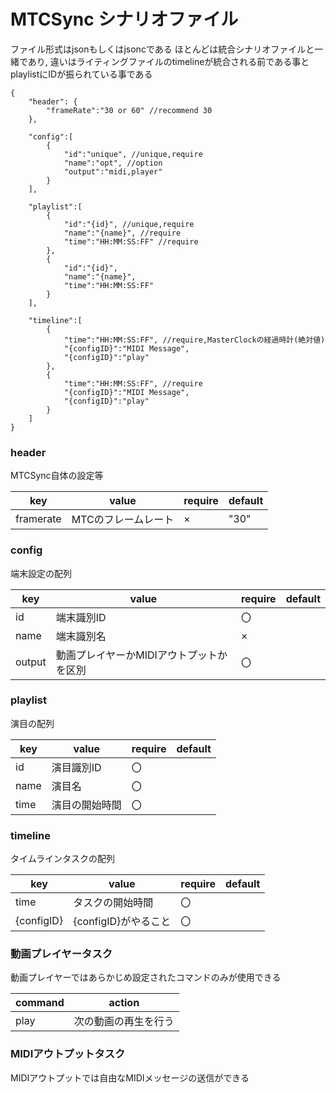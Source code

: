 # MTCSync シナリオファイル

ファイル形式はjsonもしくはjsoncである
ほとんどは統合シナリオファイルと一緒であり, 違いはライティングファイルのtimelineが統合される前である事とplaylistにIDが振られている事である

```jsonc
{
    "header": {
        "frameRate":"30 or 60" //recommend 30
    },

    "config":[
        {
            "id":"unique", //unique,require
            "name":"opt", //option  
            "output":"midi,player"
        }
    ],

    "playlist":[
        {
            "id":"{id}", //unique,require
            "name":"{name}", //require
            "time":"HH:MM:SS:FF" //require
        },
        {
            "id":"{id}",
            "name":"{name}",
            "time":"HH:MM:SS:FF"
        }
    ],

    "timeline":[
        {
            "time":"HH:MM:SS:FF", //require,MasterClockの経過時計(絶対値)
            "{configID}":"MIDI Message",
            "{configID}":"play"
        },
        {   
            "time":"HH:MM:SS:FF", //require
            "{configID}":"MIDI Message",
            "{configID}":"play"
        }
    ]
}
```

### header

MTCSync自体の設定等

| key | value | require | default |
| ---- | ---- | ---- | ---- |
| framerate | MTCのフレームレート | × | "30" |

### config

端末設定の配列

| key | value | require | default |
| ---- | ---- | ---- | ---- |
| id | 端末識別ID | 〇 |  |
| name | 端末識別名 | × |  |
| output | 動画プレイヤーかMIDIアウトプットかを区別 | 〇 |  |

### playlist

演目の配列

| key | value | require | default |
| ---- | ---- | ---- | ---- |
| id | 演目識別ID | 〇 |  |
| name | 演目名 | 〇 |  |
| time | 演目の開始時間 | 〇 |  |

### timeline

タイムラインタスクの配列

| key | value | require | default |
| ---- | ---- | ---- | ---- |
| time | タスクの開始時間 | 〇 |  |
| {configID} | {configID}がやること | 〇 |  |

### 動画プレイヤータスク

動画プレイヤーではあらかじめ設定されたコマンドのみが使用できる

| command | action |
| ---- | ---- |
| play | 次の動画の再生を行う |

### MIDIアウトプットタスク

MIDIアウトプットでは自由なMIDIメッセージの送信ができる